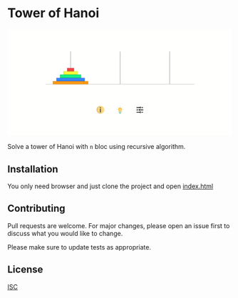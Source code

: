 # Tower of Hanoi


<img src="screenshot.gif" alt="screenshot of my project" />

Solve a tower of Hanoi with `n` bloc using recursive algorithm. 

## Installation

You only need browser and just clone the project and open [index.html](./dist/index.html)


## Contributing

Pull requests are welcome. For major changes, please open an issue first to discuss what you would like to change.

Please make sure to update tests as appropriate.

## License

[ISC](./LICENSE.txt)